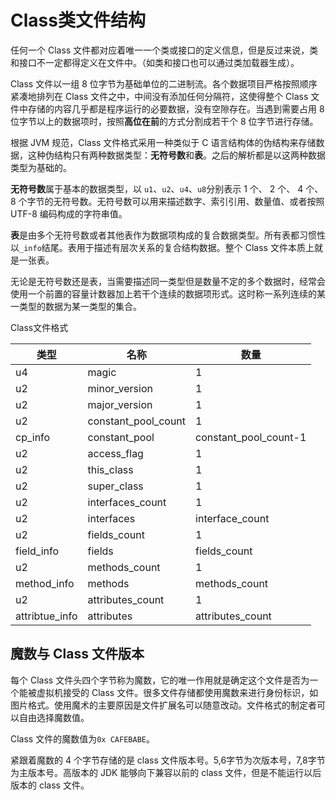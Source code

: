 # Class类文件结构

任何一个 Class 文件都对应着唯一一个类或接口的定义信息，但是反过来说，类和接口不一定都得定义在文件中。（如类和接口也可以通过类加载器生成）。

Class 文件以一组 8 位字节为基础单位的二进制流。各个数据项目严格按照顺序紧凑地排列在 Class 文件之中，中间没有添加任何分隔符，这使得整个 Class 文件中存储的内容几乎都是程序运行的必要数据，没有空隙存在。当遇到需要占用 8 位字节以上的数据项时，按照**高位在前**的方式分割成若干个 8 位字节进行存储。

根据 JVM 规范，Class 文件格式采用一种类似于 C 语言结构体的伪结构来存储数据，这种伪结构只有两种数据类型：**无符号数**和**表**。之后的解析都是以这两种数据类型为基础的。

**无符号数**属于基本的数据类型，以 `u1`、`u2`、`u4`、`u8`分别表示 1 个、 2 个、 4 个、8 个字节的无符号数。无符号数可以用来描述数字、索引引用、数量值、或者按照 UTF-8 编码构成的字符串值。

**表**是由多个无符号数或者其他表作为数据项构成的复合数据类型。所有表都习惯性以`_info`结尾。表用于描述有层次关系的复合结构数据。整个 Class 文件本质上就是一张表。

无论是无符号数还是表，当需要描述同一类型但是数量不定的多个数据时，经常会使用一个前置的容量计数器加上若干个连续的数据项形式。这时称一系列连续的某一类型的数据为某一类型的集合。

Class文件格式

类型 | 名称 | 数量
----- | ----- | -----
u4 | magic | 1
u2 | minor_version | 1
u2 | major_version | 1
u2 | constant_pool_count | 1
cp_info | constant_pool | constant_pool_count-1
u2 | access_flag | 1
u2 | this_class | 1
u2 | super_class | 1
u2 | interfaces_count | 1
u2 | interfaces | interface_count
u2 | fields_count | 1
field_info | fields | fields_count
u2 | methods_count | 1
method_info | methods | methods_count
u2 | attributes_count | 1
attribtue_info | attributes | attributes_count

## 魔数与 Class 文件版本

每个 Class 文件头四个字节称为魔数，它的唯一作用就是确定这个文件是否为一个能被虚拟机接受的 Class 文件。很多文件存储都使用魔数来进行身份标识，如图片格式。使用魔术的主要原因是文件扩展名可以随意改动。文件格式的制定者可以自由选择魔数值。

Class 文件的魔数值为`0x CAFEBABE`。

紧跟着魔数的 4 个字节存储的是 class 文件版本号。5,6字节为次版本号，7,8字节为主版本号。高版本的 JDK 能够向下兼容以前的 class 文件，但是不能运行以后版本的 class 文件。